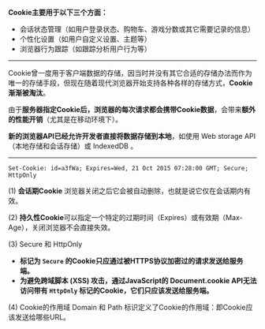 **Cookie主要用于以下三个方面：**

- 会话状态管理（如用户登录状态、购物车、游戏分数或其它需要记录的信息）
- 个性化设置（如用户自定义设置、主题等）
- 浏览器行为跟踪（如跟踪分析用户行为等）

------

Cookie曾一度用于客户端数据的存储，因当时并没有其它合适的存储办法而作为唯一的存储手段，但现在随着现代浏览器开始支持各种各样的存储方式，**Cookie渐渐被淘汰**。

由于**服务器指定Cookie后，浏览器的每次请求都会携带Cookie数据**，会带来**额外的性能开销**（尤其是在移动环境下）。

**新的浏览器API已经允许开发者直接将数据存储到本地**，如使用 Web storage API （本地存储和会话存储）或 IndexedDB 。  

------

```
Set-Cookie: id=a3fWa; Expires=Wed, 21 Oct 2015 07:28:00 GMT; Secure; HttpOnly
```

(1) **会话期Cookie** 浏览器关闭之后它会被自动删除，也就是说它仅在会话期内有效。

(2) **持久性Cookie**可以指定一个特定的过期时间（Expires）或有效期（Max-Age），关闭浏览器不会直接失效。

(3) Secure 和 HttpOnly

- **标记为 `Secure` 的Cookie只应通过被HTTPS协议加密过的请求发送给服务端。**
- **为避免跨域脚本 (XSS) 攻击，通过JavaScript的 Document.cookie API无法访问带有 `HttpOnly` 标记的Cookie，它们只应该发送给服务端。**

(4) Cookie的作用域 Domain 和 Path 标识定义了Cookie的作用域：即Cookie应该发送给哪些URL。